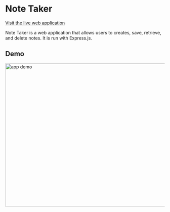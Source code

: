 # Note Taker
<a href="https://afternoon-tundra-38466.herokuapp.com/"> Visit the live web application</a>

Note Taker is a web application that allows users to creates, save, retrieve, and delete notes. It is run with Express.js.

## Demo

<img src="./Note Taker Demo.gif" alt="app demo" style="width:806px;height:453px;">
